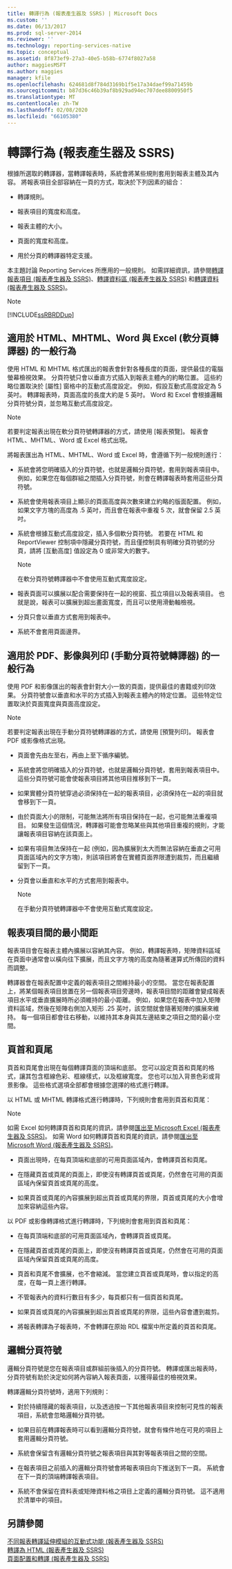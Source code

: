 ```yaml
---
title: 轉譯行為 (報表產生器及 SSRS) | Microsoft Docs
ms.custom: ''
ms.date: 06/13/2017
ms.prod: sql-server-2014
ms.reviewer: ''
ms.technology: reporting-services-native
ms.topic: conceptual
ms.assetid: 8f873ef9-27a3-40e5-b58b-6774f8027a58
author: maggiesMSFT
ms.author: maggies
manager: kfile
ms.openlocfilehash: 624681d8f784d3169b1f5e17a34daef99a71459b
ms.sourcegitcommit: b87d36c46b39af8b929ad94ec707dee8800950f5
ms.translationtype: MT
ms.contentlocale: zh-TW
ms.lasthandoff: 02/08/2020
ms.locfileid: "66105380"
---
```

# <a name="rendering-behaviors-report-builder--and-ssrs"></a>轉譯行為 (報表產生器及 SSRS)
  根據所選取的轉譯器，當轉譯報表時，系統會將某些規則套用到報表主體及其內容。 將報表項目全部容納在一頁的方式，取決於下列因素的組合：  
  
-   轉譯規則。  
  
-   報表項目的寬度和高度。  
  
-   報表主體的大小。  
  
-   頁面的寬度和高度。  
  
-   用於分頁的轉譯器特定支援。  
  
 本主題討論 Reporting Services 所應用的一般規則。 如需詳細資訊，請參閱[轉譯報表項目 &#40;報表產生器及 SSRS&#41;](rendering-report-items-report-builder-and-ssrs.md)、[轉譯資料區 &#40;報表產生器及 SSRS&#41;](rendering-data-regions-report-builder-and-ssrs.md) 和[轉譯資料 &#40;報表產生器及 SSRS&#41;](rendering-data-report-builder-and-ssrs.md)。  
  
> [!NOTE]  
>  [!INCLUDE[ssRBRDDup](../../includes/ssrbrddup-md.md)]  
  
## <a name="general-behaviors-for-html-mhtml-word-and-excel-soft-page-break-renderers"></a>適用於 HTML、MHTML、Word 與 Excel (軟分頁轉譯器) 的一般行為  
 使用 HTML 和 MHTML 格式匯出的報表會針對各種長度的頁面，提供最佳的電腦螢幕檢視效果。 分頁符號只會以垂直方式插入到報表主體內的約略位置。 這些約略位置取決於 [屬性] 窗格中的互動式高度設定。 例如，假設互動式高度設定為 5 英吋。 轉譯報表時，頁面高度的長度大約是 5 英吋。 Word 和 Excel 會根據邏輯分頁符號分頁，並忽略互動式高度設定。  
  
> [!NOTE]  
>  若要判定報表出現在軟分頁符號轉譯器的方式，請使用 [報表預覽]。 報表會 HTML、MHTML、Word 或 Excel 格式出現。  
  
 將報表匯出為 HTML、MHTML、Word 或 Excel 時，會遵循下列一般規則進行：  
  
-   系統會將您明確插入的分頁符號，也就是邏輯分頁符號，套用到報表項目中。 例如，如果您在每個群組之間插入分頁符號，則會在轉譯報表時套用這些分頁符號。  
  
-   系統會使用報表項目上顯示的頁面高度與次數來建立約略的版面配置。 例如，如果文字方塊的高度為 .5 英吋，而且會在報表中重複 5 次，就會保留 2.5 英吋。  
  
-   系統會根據互動式高度設定，插入多個軟分頁符號。 若要在 HTML 和 ReportViewer 控制項中隱藏分頁符號，而且僅控制具有明確分頁符號的分頁，請將 [互動高度]  值設定為 0 或非常大的數字。  
  
    > [!NOTE]  
    >  在軟分頁符號轉譯器中不會使用互動式寬度設定。  
  
-   報表頁面可以擴展以配合需要保持在一起的視窗、孤立項目以及報表項目。 也就是說，報表可以擴展到超出畫面寬度，而且可以使用滑動軸檢視。  
  
-   分頁只會以垂直方式套用到報表中。  
  
-   系統不會套用頁面邊界。  
  
## <a name="general-behaviors-for-pdf-image-and-print-hard-page-break-renderers"></a>適用於 PDF、影像與列印 (手動分頁符號轉譯器) 的一般行為  
 使用 PDF 和影像匯出的報表會針對大小一致的頁面，提供最佳的書籍或列印效果。 分頁符號會以垂直和水平的方式插入到報表主體內的特定位置。 這些特定位置取決於頁面寬度與頁面高度設定。  
  
> [!NOTE]  
>  若要判定報表出現在手動分頁符號轉譯器的方式，請使用 [預覽列印]。 報表會 PDF 或影像格式出現。  
  
-   頁面會先由左至右，再由上至下循序編號。  
  
-   系統會將您明確插入的分頁符號，也就是邏輯分頁符號，套用到報表項目中。 這些分頁符號可能會使報表項目將其他項目推移到下一頁。  
  
-   如果實體分頁符號穿過必須保持在一起的報表項目，必須保持在一起的項目就會移到下一頁。  
  
-   由於頁面大小的限制，可能無法將所有項目保持在一起，也可能無法重複項目。 如果發生這個情況，轉譯器可能會忽略某些與其他項目重複的規則，才能讓報表項目容納在該頁面上。  
  
-   如果有項目無法保持在一起 (例如，因為擴展到太大而無法容納在垂直之可用頁面區域內的文字方塊)，則該項目將會在實體頁面界限遭到裁剪，而且繼續留到下一頁。  
  
-   分頁會以垂直和水平的方式套用到報表中。  
  
    > [!NOTE]  
    >  在手動分頁符號轉譯器中不會使用互動式寬度設定。  
  
## <a name="minimum-spacing-between-report-items"></a>報表項目間的最小間距  
 報表項目會在報表主體內擴展以容納其內容。 例如，轉譯報表時，矩陣資料區域在頁面中通常會以橫向往下擴展，而且文字方塊的高度為隨著運算式所傳回的資料而調整。  
  
 轉譯器會在報表配置中定義的報表項目之間維持最小的空間。 當您在報表配置上，將某個報表項目放置在另一個報表項目旁邊時，報表項目間的距離會變成報表項目水平或垂直擴展時所必須維持的最小距離。 例如，如果您在報表中加入矩陣資料區域，然後在矩陣右側加入矩形 .25 英吋，該空間就會隨著矩陣的擴展來維持。 每一個項目都會往右移動，以維持其本身與其左邊結束之項目之間的最小空間。  
  
## <a name="page-headers-and-footers"></a>頁首和頁尾  
 頁首和頁尾會出現在每個轉譯頁面的頂端和底部。 您可以設定頁首和頁尾的格式，讓其包含框線色彩、框線樣式，以及框線寬度。 您也可以加入背景色彩或背景影像。 這些格式選項全部都會根據您選擇的格式進行轉譯。  
  
 以 HTML 或 MHTML 轉譯格式進行轉譯時，下列規則會套用到頁首和頁尾：  
  
> [!NOTE]  
>  如需 Excel 如何轉譯頁首和頁尾的資訊，請參閱[匯出至 Microsoft Excel &#40;報表產生器及 SSRS&#41;](../report-builder/exporting-to-microsoft-excel-report-builder-and-ssrs.md)。 如需 Word 如何轉譯頁首和頁尾的資訊，請參閱[匯出至 Microsoft Word &#40;報表產生器及 SSRS&#41;](../report-builder/exporting-to-microsoft-word-report-builder-and-ssrs.md)。  
  
-   頁面出現時，在每頁頂端和底部的可用頁面區域內，會轉譯頁首和頁尾。  
  
-   在隱藏頁首或頁尾的頁面上，即使沒有轉譯頁首或頁尾，仍然會在可用的頁面區域內保留頁首或頁尾的高度。  
  
-   如果頁首或頁尾的內容擴展到超出頁首或頁尾的界限，頁首或頁尾的大小會增加來容納這些內容。  
  
 以 PDF 或影像轉譯格式進行轉譯時，下列規則會套用到頁首和頁尾：  
  
-   在每頁頂端和底部的可用頁面區域內，會轉譯頁首或頁尾。  
  
-   在隱藏頁首或頁尾的頁面上，即使沒有轉譯頁首或頁尾，仍然會在可用的頁面區域內保留頁首或頁尾的高度。  
  
-   頁首和頁尾不會擴展，也不會縮減。 當您建立頁首或頁尾時，會以指定的高度，在每一頁上進行轉譯。  
  
-   不管報表內的資料行數目有多少，每頁都只有一個頁首和頁尾。  
  
-   如果頁首或頁尾的內容擴展到超出頁首或頁尾的界限，這些內容會遭到裁剪。  
  
-   將報表轉譯為子報表時，不會轉譯在原始 RDL 檔案中所定義的頁首和頁尾。  
  
## <a name="logical-page-breaks"></a>邏輯分頁符號  
 邏輯分頁符號是您在報表項目或群組前後插入的分頁符號。 轉譯或匯出報表時，分頁符號有助於決定如何將內容納入報表頁面，以獲得最佳的檢視效果。  
  
 轉譯邏輯分頁符號時，適用下列規則：  
  
-   對於持續隱藏的報表項目，以及透過按一下其他報表項目來控制可見性的報表項目，系統會忽略邏輯分頁符號。  
  
-   如果目前在轉譯報表時可以看到邏輯分頁符號，就會有條件地在可見的項目上套用邏輯分頁符號。  
  
-   系統會保留含有邏輯分頁符號之報表項目與其對等報表項目之間的空間。  
  
-   在報表項目之前插入的邏輯分頁符號會將報表項目向下推送到下一頁。 系統會在下一頁的頂端轉譯報表項目。  
  
-   系統不會保留在資料表或矩陣資料格之項目上定義的邏輯分頁符號。 這不適用於清單中的項目。  
  
## <a name="see-also"></a>另請參閱  
 [不同報表轉譯延伸模組的互動式功能 &#40;報表產生器及 SSRS&#41;](../report-builder/interactive-functionality-different-report-rendering-extensions.md)   
 [轉譯為 HTML &#40;報表產生器及 SSRS&#41;](../report-builder/rendering-to-html-report-builder-and-ssrs.md)   
 [頁面配置和轉譯 &#40;報表產生器及 SSRS&#41;](page-layout-and-rendering-report-builder-and-ssrs.md)  
  
  
